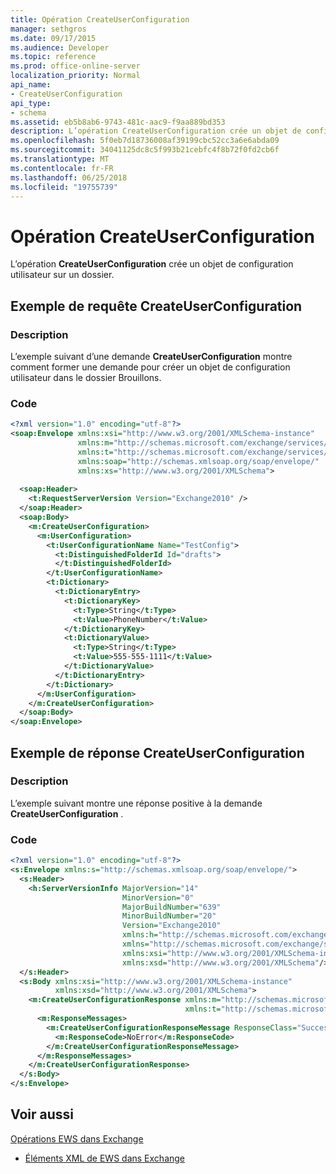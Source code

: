 ```yaml
---
title: Opération CreateUserConfiguration
manager: sethgros
ms.date: 09/17/2015
ms.audience: Developer
ms.topic: reference
ms.prod: office-online-server
localization_priority: Normal
api_name:
- CreateUserConfiguration
api_type:
- schema
ms.assetid: eb5b8ab6-9743-481c-aac9-f9aa889bd353
description: L’opération CreateUserConfiguration crée un objet de configuration utilisateur sur un dossier.
ms.openlocfilehash: 5f0eb7d18736008af39199cbc52cc3a6e6abda09
ms.sourcegitcommit: 34041125dc8c5f993b21cebfc4f8b72f0fd2cb6f
ms.translationtype: MT
ms.contentlocale: fr-FR
ms.lasthandoff: 06/25/2018
ms.locfileid: "19755739"
---
```

# <a name="createuserconfiguration-operation"></a>Opération CreateUserConfiguration

L’opération **CreateUserConfiguration** crée un objet de configuration utilisateur sur un dossier. 
  
## <a name="createuserconfiguration-request-example"></a>Exemple de requête CreateUserConfiguration

### <a name="description"></a>Description

L’exemple suivant d’une demande **CreateUserConfiguration** montre comment former une demande pour créer un objet de configuration utilisateur dans le dossier Brouillons. 
  
### <a name="code"></a>Code

```XML
<?xml version="1.0" encoding="utf-8"?>
<soap:Envelope xmlns:xsi="http://www.w3.org/2001/XMLSchema-instance"
               xmlns:m="http://schemas.microsoft.com/exchange/services/2006/messages"
               xmlns:t="http://schemas.microsoft.com/exchange/services/2006/types"
               xmlns:soap="http://schemas.xmlsoap.org/soap/envelope/"
               xmlns:xs="http://www.w3.org/2001/XMLSchema">
  
  <soap:Header>
    <t:RequestServerVersion Version="Exchange2010" />
  </soap:Header>
  <soap:Body>
    <m:CreateUserConfiguration>
      <m:UserConfiguration>
        <t:UserConfigurationName Name="TestConfig">
          <t:DistinguishedFolderId Id="drafts">
          </t:DistinguishedFolderId>
        </t:UserConfigurationName>
        <t:Dictionary>
          <t:DictionaryEntry>
            <t:DictionaryKey>
              <t:Type>String</t:Type>
              <t:Value>PhoneNumber</t:Value>
            </t:DictionaryKey>
            <t:DictionaryValue>
              <t:Type>String</t:Type>
              <t:Value>555-555-1111</t:Value>
            </t:DictionaryValue>
          </t:DictionaryEntry>
        </t:Dictionary>
      </m:UserConfiguration>  
    </m:CreateUserConfiguration>
  </soap:Body>
</soap:Envelope>
```

## <a name="createuserconfiguration-response-example"></a>Exemple de réponse CreateUserConfiguration

### <a name="description"></a>Description

L’exemple suivant montre une réponse positive à la demande **CreateUserConfiguration** . 
  
### <a name="code"></a>Code

```XML
<?xml version="1.0" encoding="utf-8"?>
<s:Envelope xmlns:s="http://schemas.xmlsoap.org/soap/envelope/">
  <s:Header>
    <h:ServerVersionInfo MajorVersion="14" 
                         MinorVersion="0" 
                         MajorBuildNumber="639" 
                         MinorBuildNumber="20" 
                         Version="Exchange2010" 
                         xmlns:h="http://schemas.microsoft.com/exchange/services/2006/types" 
                         xmlns="http://schemas.microsoft.com/exchange/services/2006/types" 
                         xmlns:xsi="http://www.w3.org/2001/XMLSchema-instance" 
                         xmlns:xsd="http://www.w3.org/2001/XMLSchema"/>
  </s:Header>
  <s:Body xmlns:xsi="http://www.w3.org/2001/XMLSchema-instance" 
          xmlns:xsd="http://www.w3.org/2001/XMLSchema">
    <m:CreateUserConfigurationResponse xmlns:m="http://schemas.microsoft.com/exchange/services/2006/messages" 
                                       xmlns:t="http://schemas.microsoft.com/exchange/services/2006/types">
      <m:ResponseMessages>
        <m:CreateUserConfigurationResponseMessage ResponseClass="Success">
          <m:ResponseCode>NoError</m:ResponseCode>
        </m:CreateUserConfigurationResponseMessage>
      </m:ResponseMessages>
    </m:CreateUserConfigurationResponse>
  </s:Body>
</s:Envelope>
```

## <a name="see-also"></a>Voir aussi



[Opérations EWS dans Exchange](ews-operations-in-exchange.md)
  
- [Éléments XML de EWS dans Exchange](ews-xml-elements-in-exchange.md)

